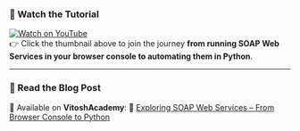 ### 🎥 Watch the Tutorial  

[![Watch on YouTube](https://img.youtube.com/vi/rr0r1GmiyZg/0.jpg)](https://www.youtube.com/watch?v=rr0r1GmiyZg)  
👉 Click the thumbnail above to join the journey **from running SOAP Web Services in your browser console to automating them in Python**.  

---

### 📝 Read the Blog Post  
📖 Available on **VitoshAcademy**:
🔗 [Exploring SOAP Web Services – From Browser Console to Python](https://www.vitoshacademy.com/exploring-soap-web-services-from-browser-console-to-python/)

